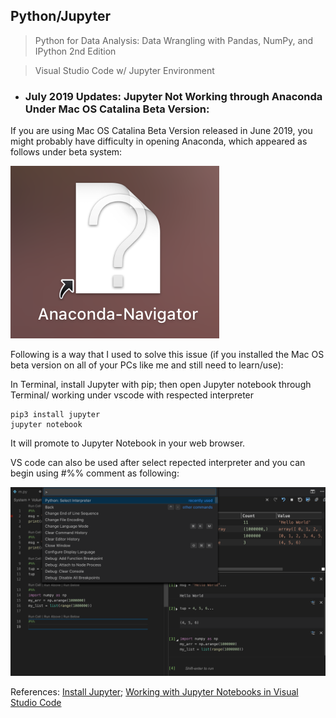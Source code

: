 ## Python/Jupyter

>Python for Data Analysis: Data Wrangling with Pandas, NumPy, and IPython 2nd Edition

>Visual Studio Code w/ Jupyter Environment

* ### July 2019 Updates: Jupyter Not Working through Anaconda Under Mac OS Catalina Beta Version:

If you are using Mac OS Catalina Beta Version released in June 2019, you might probably have difficulty in opening Anaconda, which appeared as follows under beta system:

![?conda](https://github.com/zxecon/python/blob/master/conda.png)

Following is a way that I used to solve this issue (if you installed the Mac OS beta version on all of your PCs like me and still need to learn/use):

In Terminal, install Jupyter with pip; then open Jupyter notebook through Terminal/ working under vscode with respected interpreter

```
pip3 install jupyter
jupyter notebook
```
It will promote to Jupyter Notebook in your web browser.

VS code can also be used after select repected interpreter and you can begin using #%% comment as following:

![vsjupyter](https://github.com/zxecon/python/blob/master/vsjupyter.png)

References: [Install Jupyter](https://jupyter.org/install); [Working with Jupyter Notebooks in Visual Studio Code](https://code.visualstudio.com/docs/python/jupyter-support)
